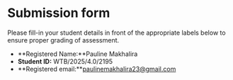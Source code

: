 # Submission form

Please fill-in your student details in front of the appropriate labels
below to ensure proper grading of assessment.

- **Registered Name:**Pauline Makhalira
- **Student ID:** WTB/2025/4.0/2195
- **Registered email:**paulinemakhalira23@gmail.com
